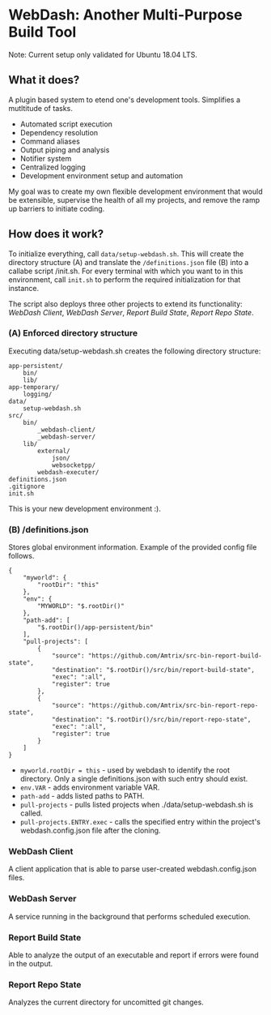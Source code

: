 <h1>WebDash: Another Multi-Purpose Build Tool</h1>

Note: Current setup only validated for Ubuntu 18.04 LTS.
<h2>What it does?</h2>
A plugin based system to etend one's development tools. Simplifies a mutltitude of tasks.
<ul>
  <li>Automated script execution</li>
  <li>Dependency resolution</li>
  <li>Command aliases</li>
  <li>Output piping and analysis</li>
  <li>Notifier system</li>
  <li>Centralized logging</li>
  <li>Development environment setup and automation</li>
</ul>

My goal was to create my own flexible development environment that would be extensible, supervise the health of all my projects, and remove the ramp up barriers to initiate coding.

<h2>How does it work?</h2>
<p>To initialize everything, call <code>data/setup-webdash.sh</code>. This will create the directory structure (A) and translate the <code>/definitions.json</code> file (B) into a callabe script /init.sh. For every terminal with which you want to in this environment, call <code>init.sh</code> to perform the required initialization for that instance.</p>

<p>The script also deploys three other projects to extend its functionality: <i>WebDash Client</i>, <i>WebDash Server</i>, <i>Report Build State</i>, <i>Report Repo State</i>.</p>

<h3>(A) Enforced directory structure</h3>
<p>Executing data/setup-webdash.sh creates the following directory structure:</p>

<pre><code>app-persistent/
    bin/
    lib/
app-temporary/
    logging/
data/
    setup-webdash.sh
src/
    bin/
        _webdash-client/
        _webdash-server/
    lib/
        external/
            json/
            websocketpp/
        webdash-executer/
definitions.json
.gitignore
init.sh
</pre></code>

This is your new development environment :).

<h3>(B) /definitions.json</h3>
Stores global environment information. Example of the provided config file follows.

<pre><code>{
    "myworld": {
        "rootDir": "this"
    },
    "env": {
        "MYWORLD": "$.rootDir()"
    },
    "path-add": [
        "$.rootDir()/app-persistent/bin"
    ],
    "pull-projects": [
        {
            "source": "https://github.com/Amtrix/src-bin-report-build-state",
            "destination": "$.rootDir()/src/bin/report-build-state",
            "exec": ":all",
            "register": true
        },
        {
            "source": "https://github.com/Amtrix/src-bin-report-repo-state",
            "destination": "$.rootDir()/src/bin/report-repo-state",
            "exec": ":all",
            "register": true
        }
    ]
}
</pre></code>

<ul>
    <li><code>myworld.rootDir = this</code> - used by webdash to identify the root directory. Only a single definitions.json with such entry should exist.</li>
    <li><code>env.VAR</code> - adds environment variable VAR.</li>
    <li><code>path-add</code> - adds listed paths to PATH.</li>
    <li><code>pull-projects</code> - pulls listed projects when ./data/setup-webdash.sh is called.</li>
    <li><code>pull-projects.ENTRY.exec</code> - calls the specified entry within the project's webdash.config.json file after the cloning.</li>
</ul>

<h3>WebDash Client</h3>
A client application that is able to parse user-created webdash.config.json files.
<h3>WebDash Server</h3>
A service running in the background that performs scheduled execution.
<h3>Report Build State</h3>
Able to analyze the output of an executable and report if errors were found in the output. 
<h3>Report Repo State</h3>
Analyzes the current directory for uncomitted git changes.
